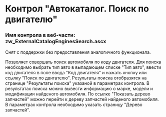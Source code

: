 ﻿---
description: 2.4.10.1
---
# Контрол "Автокаталог. Поиск по двигателю"
### Имя контрола в веб-части: zw_ExternalCatalogEnginesSearch.ascx
Снят с поддержки без предоставления аналогичного функционала.

Позволяет совершать поиск автомобиля по коду двигателя. 
Для поиска необходимо выбрать тип авто в выпадающем списке "Тип авто", ввести код двигателя в поле ввода "Код двигателя" и нажать кнопку или ссылку "Поиск по двигателю".
Результаты поиска отобразятся на странице "Результаты поиска" указаной в параметрах контрола.
В результатах поиска можно вывести информацию о марке, модели и модификации найденого автомобиля.
По ссылке "Показать дерево запчастей" можно перейти к дереву запчастей найденого автомобиля. В параметрах контрола необходимо указать страницу "Дерево запчастей".
